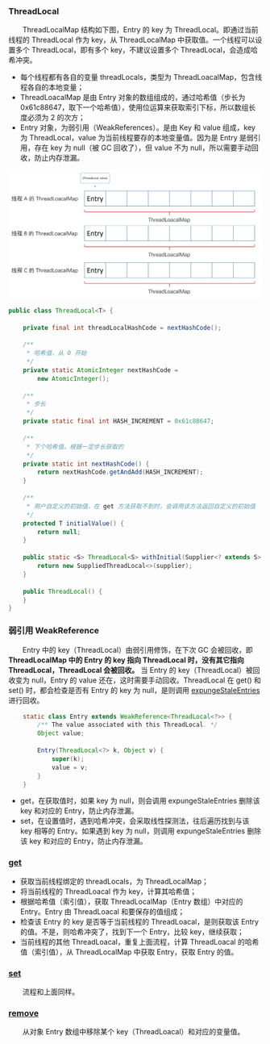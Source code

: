 ### ThreadLocal
　　ThreadLocalMap 结构如下图，Entry 的 key 为 ThreadLocal。即通过当前线程的 ThreadLocal 作为 key，从 ThreadLocalMap 中获取值。一个线程可以设置多个 ThreadLocal，即有多个 key，不建议设置多个 ThreadLocal，会造成哈希冲突。

- 每个线程都有各自的变量 threadLocals，类型为 ThreadLoacalMap，包含线程各自的本地变量；
- ThreadLoacalMap 是由 Entry 对象的数组组成的，通过哈希值（步长为 0x61c88647，取下一个哈希值），使用位运算来获取索引下标，所以数组长度必须为 2 的次方；
- Entry 对象，为弱引用（WeakReferences）。是由 Key 和 value 组成，key 为 ThreadLocal，value 为当前线程要存的本地变量值。因为是 Entry 是弱引用，存在 key 为 null（被 GC 回收了），但 value 不为 null，所以需要手动回收，防止内存泄漏。

![avatar](photo_1.png)

```java
public class ThreadLocal<T> {

    private final int threadLocalHashCode = nextHashCode();

    /**
     * 哈希值，从 0 开始
     */
    private static AtomicInteger nextHashCode =
        new AtomicInteger();

    /**
     * 步长
     */
    private static final int HASH_INCREMENT = 0x61c88647;

    /**
     * 下个哈希值，根据一定步长获取的
     */
    private static int nextHashCode() {
        return nextHashCode.getAndAdd(HASH_INCREMENT);
    }

    /**
     * 用户自定义的初始值，在 get 方法获取不到时，会调用该方法返回自定义的初始值
     */
    protected T initialValue() {
        return null;
    }

    public static <S> ThreadLocal<S> withInitial(Supplier<? extends S> supplier) {
        return new SuppliedThreadLocal<>(supplier);
    }

    public ThreadLocal() {
    }
}
```

### 弱引用 WeakReference
　　Entry 中的 key（ThreadLocal）由弱引用修饰，在下次 GC 会被回收，即 **ThreadLocalMap 中的 Entry 的 key 指向 ThreadLocal 时，没有其它指向 ThreadLocal，ThreadLocal 会被回收。** 当 Entry 的 key（ThreadLocal）被回收变为 null，Entry 的 value 还在，这时需要手动回收。ThreadLocal 在 get() 和 set() 时，都会检查是否有 Entry 的 key 为 null，是则调用 [expungeStaleEntries](https://github.com/martin-1992/Java-Lock-Notes/blob/master/ThreadLocal/ThreadLocalMap/expungeStaleEntry.md) 进行回收。

```java
    static class Entry extends WeakReference<ThreadLocal<?>> {
        /** The value associated with this ThreadLocal. */
        Object value;

        Entry(ThreadLocal<?> k, Object v) {
            super(k);
            value = v;
        }
    }
```

- get，在获取值时，如果 key 为 null，则会调用 expungeStaleEntries 删除该 key 和对应的 Entry，防止内存泄漏。
- set，在设置值时，遇到哈希冲突，会采取线性探测法，往后遍历找到与该 key 相等的 Entry。如果遇到 key 为 null，则调用 expungeStaleEntries 删除该 key 和对应的 Entry，防止内存泄漏。

### [get](https://github.com/martin-1992/Java-Lock-Notes/blob/master/ThreadLocal/get.md)

- 获取当前线程绑定的 threadLocals，为 ThreadLocalMap；
- 将当前线程的 ThreadLoacal 作为 key，计算其哈希值；
- 根据哈希值（索引值），获取 ThreadLocalMap（Entry 数组）中对应的 Entry。Entry 由 ThreadLoacal 和要保存的值组成；
- 检查该 Entry 的 key 是否等于当前线程的 ThreadLoacal，是则获取该 Entry 的值。不是，则哈希冲突了，找到下一个 Entry，比较 key，继续获取；
- 当前线程的其他 ThreadLoacal，重复上面流程，计算 ThreadLoacal 的哈希值（索引值），从 ThreadLocalMap 中获取 Entry，获取 Entry 的值。

### [set](https://github.com/martin-1992/Java-Lock-Notes/blob/master/ThreadLocal/set.md)
　　流程和上面同样。

### [remove](https://github.com/martin-1992/Java-Lock-Notes/blob/master/ThreadLocal/remove.md)
　　从对象 Entry 数组中移除某个 key（ThreadLoacal）和对应的变量值。
